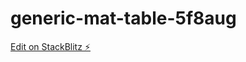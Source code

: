# generic-mat-table-5f8aug

[Edit on StackBlitz ⚡️](https://stackblitz.com/edit/generic-mat-table-5f8aug)